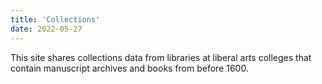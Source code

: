 ```yaml
---
title: 'Collections'
date: 2022-05-27
---
```


This site shares collections data from libraries at liberal arts colleges that contain manuscript archives and books from before 1600.
